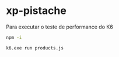# xp-pistache 


Para executar o teste de performance do K6


```bash
npm -i

k6.exe run products.js
```